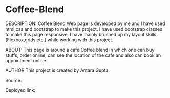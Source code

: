 # Coffee-Blend

DESCRIPTION: Coffee Blend Web page is developed by me and I have used html,css and bootstrap to make this project. I have used bootstrap classes to make this page responsive. I have mainly brushed up my layout skills (Flexbox,grids etc.) while working with this project.

ABOUT: This page is around a cafe Coffee blend in which one can buy stuffs, order online, can see the location of the cafe and also can book an appointment online.

AUTHOR This project is created by Antara Gupta.

Source: 

Deployed link:
